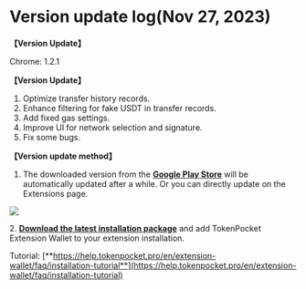 # Version update log(Nov 27, 2023)

**【Version Update】**&#x20;

Chrome: 1.2.1



**【Version Update】**

1. Optimize transfer history records.
2. Enhance filtering for fake USDT in transfer records.
3. Add fixed gas settings.
4. Improve UI for network selection and signature.
5. Fix some bugs.



**【Version update method】‌**

1. The downloaded version from the [**Google Play Store**](https://chrome.google.com/webstore/detail/tokenpocket/mfgccjchihfkkindfppnaooecgfneiii?hl=en-us) will be automatically updated after a while. Or you can directly update on the Extensions page.

![](<../../.gitbook/assets/组 6.png>)

2\. [**Download the latest installation package**](https://extension.tokenpocket.pro/#/) and add TokenPocket Extension Wallet to your extension installation.&#x20;

Tutorial: [**https://help.tokenpocket.pro/en/extension-wallet/faq/installation-tutorial**](https://help.tokenpocket.pro/en/extension-wallet/faq/installation-tutorial)
